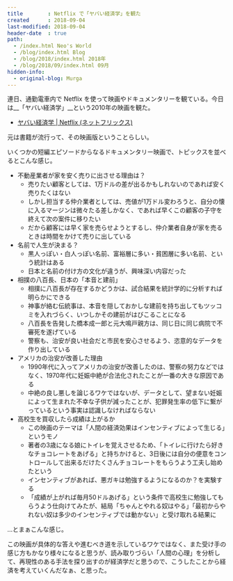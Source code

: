 ```yaml
---
title        : Netflix で「ヤバい経済学」を観た
created      : 2018-09-04
last-modified: 2018-09-04
header-date  : true
path:
  - /index.html Neo's World
  - /blog/index.html Blog
  - /blog/2018/index.html 2018年
  - /blog/2018/09/index.html 09月
hidden-info:
  - original-blog: Murga
---
```


連日、通勤電車内で Netflix を使って映画やドキュメンタリーを観ている。今日は__「ヤバい経済学」__という2010年の映画を観た。

- [ヤバい経済学 | Netflix (ネットフリックス)](https://www.netflix.com/jp/title/70095133)

元は書籍が流行って、その映画版ということらしい。

いくつかの短編エピソードからなるドキュメンタリー映画で、トピックスを並べるとこんな感じ。

- 不動産業者が家を安く売りに出させる理由は？
  - 売りたい顧客としては、1万ドルの差が出るかもしれないのであれば安く売りたくはない
  - しかし担当する仲介業者としては、売値が1万ドル変わろうと、自分の懐に入るマージンは微々たる差しかなく、であれば早くこの顧客の子守を終えて次の案件に移りたい
  - だから顧客には早く家を売らせようとするし、仲介業者自身が家を売るときは時間をかけて売りに出している
- 名前で人生が決まる？
  - 黒人っぽい・白人っぽい名前、富裕層に多い・貧困層に多い名前、という統計はある
  - 日本と名前の付け方の文化が違うが、興味深い内容だった
- 相撲の八百長、日本の「本音と建前」
  - 相撲に八百長が存在するかどうかは、試合結果を統計学的に分析すれば明らかにできる
  - 神事が絡む伝統事は、本音を隠しておかしな建前を持ち出してもツッコミを入れづらく、いつしかその建前がはびこることになる
  - 八百長を告発した橋本成一郎と元大鳴戸親方は、同じ日に同じ病院で不審死を遂げている
  - 警察も、治安が良い社会だと市民を安心させるよう、恣意的なデータを作り出している
- アメリカの治安が改善した理由
  - 1990年代に入ってアメリカの治安が改善したのは、警察の努力などではなく、1970年代に妊娠中絶が合法化されたことが一番の大きな原因である
  - 中絶の良し悪しを論じるワケではないが、データとして、望まない妊娠によって生まれた不幸な子供が減ったことが、犯罪発生率の低下に繋がっているという事実は認識しなければならない
- 高校生を買収したら成績は上がるか
  - この映画のテーマは「人間の経済効果はインセンティブによって生じる」というモノ
  - 著者の3歳になる娘にトイレを覚えさせるため、「トイレに行けたら好きなチョコレートをあげる」と持ちかけると、3日後には自分の便意をコントロールして出来るだけたくさんチョコレートをもらうよう工夫し始めたという
  - インセンティブがあれば、悪ガキは勉強するようになるのか？を実験する
  - 「成績が上がれば毎月50ドルあげる」という条件で高校生に勉強してもらうよう仕向けてみたが、結局「ちゃんとやれる奴はやる」「最初からやれない奴は多少のインセンティブでは動かない」と受け取れる結果に

…とまぁこんな感じ。

この映画が具体的な答えや進むべき道を示しているワケではなく、また受け手の感じ方もかなり様々になると思うが、読み取りづらい「人間の心理」を分析して、再現性のある手法を探り出すのが経済学だと思うので、こうしたことから経済を考えていくんだなぁ、と思った。
